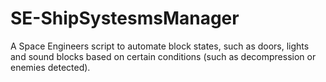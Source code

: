 # SE-ShipSystesmsManager
A Space Engineers script to automate block states, such as doors, lights and sound blocks based on certain conditions (such as decompression or enemies detected).
